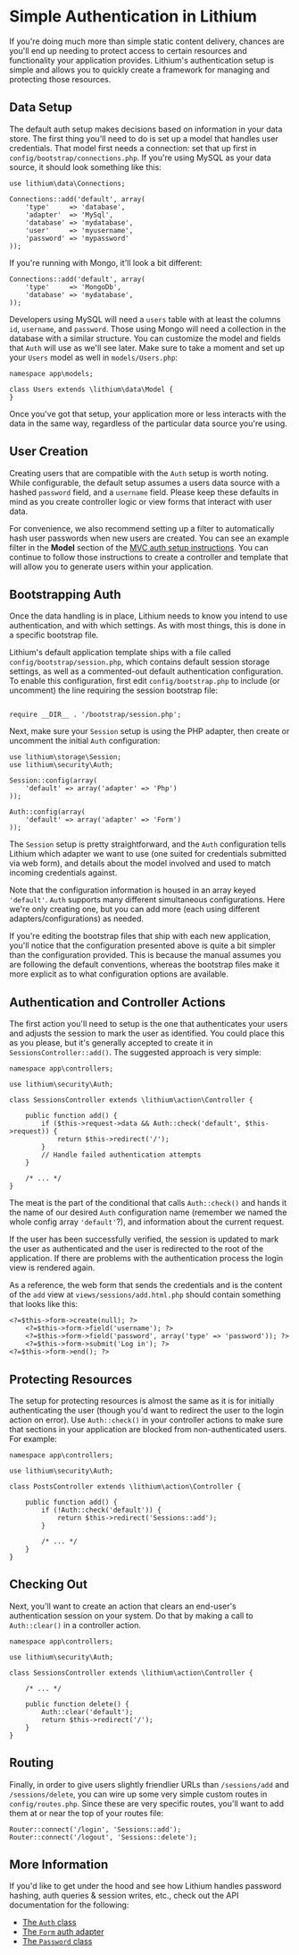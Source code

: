 # Simple Authentication in Lithium

If you're doing much more than simple static content delivery, chances are you'll end up needing to protect access to certain resources and functionality your application provides. Lithium's authentication setup is simple and allows you to quickly create a framework for managing and protecting those resources.

## Data Setup

The default auth setup makes decisions based on information in your data store. The first thing you'll need to do is set up a model that handles user credentials. That model first needs a connection: set that up first in `config/bootstrap/connections.php`. If you're using MySQL as your data source, it should look something like this:

```
use lithium\data\Connections;

Connections::add('default', array(
	'type'     => 'database',
	'adapter'  => 'MySql',
	'database' => 'mydatabase',
	'user'     => 'myusername',
	'password' => 'mypassword'
));
```

If you're running with Mongo, it'll look a bit different:

```
Connections::add('default', array(
	'type'     => 'MongoDb',
	'database' => 'mydatabase',
));
```

Developers using MySQL will need a `users` table with at least the columns `id`, `username`, and `password`. Those using Mongo will need a collection in the database with a similar structure. You can customize the model and fields that `Auth` will use as we'll see later. Make sure to take a moment and set up your `Users` model as well in `models/Users.php`:

```
namespace app\models;

class Users extends \lithium\data\Model {
}
```

Once you've got that setup, your application more or less interacts with the data in the same way, regardless of the particular data source you're using.

## User Creation

Creating users that are compatible with the `Auth` setup is worth noting. While configurable, the default setup assumes a users data source with a hashed `password` field, and a `username` field. Please keep these defaults in mind as you create controller logic or view forms that interact with user data.

For convenience, we also recommend setting up a filter to automatically hash user passwords when new users are created. You can see an example filter in the __Model__ section of the [MVC auth setup instructions](simple-auth-user.md). You can continue to follow those instructions to create a controller and template that will allow you to generate users within your application.

## Bootstrapping Auth

Once the data handling is in place, Lithium needs to know you intend to use authentication, and with which settings. As with most things, this is done in a specific bootstrap file.

Lithium's default application template ships with a file called `config/bootstrap/session.php`, which contains default session storage settings, as well as a commented-out default authentication configuration. To enable this configuration, first edit `config/bootstrap.php` to include (or uncomment) the line requiring the session bootstrap file:

```

require __DIR__ . '/bootstrap/session.php';

```

Next, make sure your `Session` setup is using the PHP adapter, then create or uncomment the initial `Auth` configuration:

```
use lithium\storage\Session;
use lithium\security\Auth;

Session::config(array(
	'default' => array('adapter' => 'Php')
));

Auth::config(array(
	'default' => array('adapter' => 'Form')
));
```

The `Session` setup is pretty straightforward, and the `Auth` configuration tells Lithium which adapter we want to use (one suited for credentials submitted via web form), and details about the model involved and used to match incoming credentials against.

Note that the configuration information is housed in an array keyed `'default'`. `Auth` supports many different simultaneous configurations. Here we're only creating one, but you can add more (each using different adapters/configurations) as needed.

If you're editing the bootstrap files that ship with each new application, you'll notice that the configuration presented above is quite a bit simpler than the configuration provided. This is because the manual assumes you are following the default conventions, whereas the bootstrap files make it more explicit as to what configuration options are available.

## Authentication and Controller Actions

The first action you'll need to setup is the one that authenticates your users and adjusts the session to mark the user as identified. You could place this as you please, but it's generally accepted to create it in `SessionsController::add()`. The suggested approach is very simple:

```
namespace app\controllers;

use lithium\security\Auth;

class SessionsController extends \lithium\action\Controller {

	public function add() {
		if ($this->request->data && Auth::check('default', $this->request)) {
			return $this->redirect('/');
		}
		// Handle failed authentication attempts
	}

	/* ... */
}
```

The meat is the part of the conditional that calls `Auth::check()` and hands it the name of our desired `Auth` configuration name (remember we named the whole config array `'default'`?), and information about the current request.

If the user has been successfully verified, the session is updated to mark the user as authenticated and the user is redirected to the root of the application. If there are problems with the authentication process the login view is rendered again.

As a reference, the web form that sends the credentials and is the content of the `add` view at `views/sessions/add.html.php` should contain something that looks like this:

```
<?=$this->form->create(null); ?>
	<?=$this->form->field('username'); ?>
	<?=$this->form->field('password', array('type' => 'password')); ?>
	<?=$this->form->submit('Log in'); ?>
<?=$this->form->end(); ?>
```

## Protecting Resources

The setup for protecting resources is almost the same as it is for initially authenticating the user (though you'd want to redirect the user to the login action on error). Use `Auth::check()` in your controller actions to make sure that sections in your application are blocked from non-authenticated users. For example:

```
namespace app\controllers;

use lithium\security\Auth;

class PostsController extends \lithium\action\Controller {

	public function add() {
		if (!Auth::check('default')) {
			return $this->redirect('Sessions::add');
		}

		/* ... */
	}
}
```

## Checking Out

Next, you'll want to create an action that clears an end-user's authentication session on your system. Do that by making a call to `Auth::clear()` in a controller action.

```
namespace app\controllers;

use lithium\security\Auth;

class SessionsController extends \lithium\action\Controller {

	/* ... */

	public function delete() {
		Auth::clear('default');
		return $this->redirect('/');
	}
}
```

## Routing

Finally, in order to give users slightly friendlier URLs than `/sessions/add` and `/sessions/delete`, you can wire up some very simple custom routes in `config/routes.php`. Since these are very specific routes, you'll want to add them at or near the top of your routes file:

```
Router::connect('/login', 'Sessions::add');
Router::connect('/logout', 'Sessions::delete');
```

## More Information

If you'd like to get under the hood and see how Lithium handles password hashing, auth queries & session writes, etc., check out the API documentation for the following:

 - [The `Auth` class](http://li3.me/docs/lithium/security/Auth)
 - [The `Form` auth adapter](http://li3.me/docs/lithium/security/auth/adapter/Form)
 - [The `Password` class](http://li3.me/docs/lithium/security/Password)
